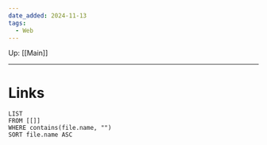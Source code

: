 ```yaml
---
date_added: 2024-11-13
tags:
  - Web
---
```

Up: [[Main]]
___
 
# Links
```dataview
LIST
FROM [[]]
WHERE contains(file.name, "")
SORT file.name ASC
```

